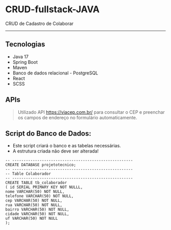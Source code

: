 # CRUD-fullstack-JAVA

CRUD de Cadastro de Colaborar

---

## Tecnologias
- Java 17
- Spring Boot
- Maven
- Banco de dados relacional - PostgreSQL
- React
- SCSS

## APIs

> Utilizado API https://viacep.com.br/ para consultar o CEP e preenchar os campos de endereço no formulário automaticamente.

## Script do Banco de Dados:

* Este script criará o banco e as tabelas necessárias.
* A estrutura criada não deve ser alterada!

`-- -----------------------------------------------------`<br/>
`CREATE DATABASE projetotecnico;`<br/>
`-- -----------------------------------------------------`<br/>
`-- Table Colaborador`<br/>
`-- -----------------------------------------------------`<br/>
`CREATE TABLE tb_colaborador`<br/>
`( id SERIAL PRIMARY KEY NOT NULLL,`<br/>
`nome VARCHAR(50) NOT NULL,`<br/>
`telefone VARCHAR(50) NOT NULL,`<br/>
`cep VARCHAR(50) NOT NULL,`<br/>
`rua VARCHAR(50) NOT NULL,`<br/>
`bairro VARCHAR(50) NOT NULL,`<br/>
`cidade VARCHAR(50) NOT NULL,`<br/>
`uf VARCHAR(50) NOT NULL`<br/>
`);`<br/>
